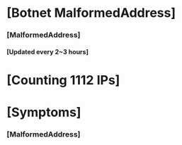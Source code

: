 # [Botnet MalformedAddress]
### [MalformedAddress]
#### [Updated every 2~3 hours]

# [Counting 1112 IPs]

# [Symptoms] 
###   [MalformedAddress]

